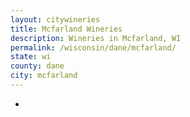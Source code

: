 ```yaml
---
layout: citywineries
title: Mcfarland Wineries
description: Wineries in Mcfarland, WI
permalink: /wisconsin/dane/mcfarland/
state: wi
county: dane
city: mcfarland
---
```

-
